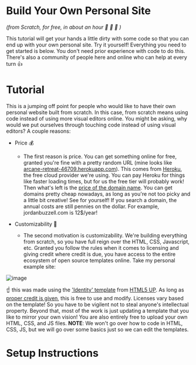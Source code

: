 # Build Your Own Personal Site
_(from Scratch, for free, in about an hour 🎉 🎉 🎉 )_

This tutorial will get your hands a little dirty with some code so that you can end up with your own personal site. Try it yourself! Everything you need to get started is below. You don't need prior experience with code to do this. There's also a community of people here and online who can help at every turn :+1:

# Tutorial

This is a jumping off point for people who would like to have their own personal website built from scratch. In this case, from scratch means using code instead of using more visual editors online. You might be asking, why would we put ourselves through touching code instead of using visual editors? A couple reasons:

- Price 💰
    - The first reason is price. You can get something online for free, granted you're fine with a pretty random URL (mine looks like [arcane-retreat-46709.herokuapp.com](https://arcane-retreat-46709.herokuapp.com/)). This comes from [Heroku](https://www.heroku.com/), the free cloud provider we're using. You can pay Heroku for things like faster loading times, but for us the free tier will probably work! Then what's left is the [price of the domain name](https://domains.google/). You can get domains pretty cheap nowadays, as long as you're not too picky and a little bit creative! See for yourself! If you search a domain, the annual costs are still pennies on the dollar. For example, jordanbuzzell.com is 12$/year!

- Customizability 🕺 
    - The second motivation is customizability. We're building everything from scratch, so you have full reign over the HTML, CSS, Javascript, etc. Granted you follow the rules when it comes to licensing and giving credit where credit is due, you have access to the entire ecosystem of open source templates online. Take my personal example site:

![image](https://user-images.githubusercontent.com/41012778/80933506-082b0480-8d92-11ea-9957-5db91f3ba610.png)

:point_up: this was made using the ['Identity' template](https://html5up.net/identity) from [HTML5 UP](https://html5up.net/). As long as [proper credit is given](https://creativecommons.org/licenses/by/3.0/), this is free to use and modify. Licenses vary based on the template! So you have to be vigilent not to steal anyone's intellectual property. Beyond that, most of the work is just updating a template that you like to mirror your own vision! You are also entirely free to upload your own HTML, CSS, and JS files. **NOTE**: We won't go over how to code in HTML, CSS, JS, but we will go over some basics just so we can edit the templates.

# Setup Instructions
